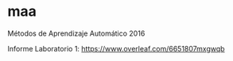 # maa
Métodos de Aprendizaje Automático 2016

Informe Laboratorio 1: https://www.overleaf.com/6651807mxgwqb
